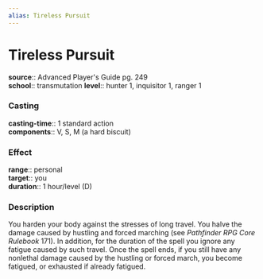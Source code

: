 ```yaml
---
alias: Tireless Pursuit
---
```


# Tireless Pursuit 

**source**:: Advanced Player's Guide pg. 249  
**school**:: transmutation
**level**:: hunter 1, inquisitor 1, ranger 1

### Casting 

**casting-time**:: 1 standard action  
**components**:: V, S, M (a hard biscuit)

### Effect 

**range**:: personal  
**target**:: you  
**duration**:: 1 hour/level (D)

### Description 

You harden your body against the stresses of long travel. You halve the damage caused by hustling and forced marching (see *Pathfinder RPG Core Rulebook* 171). In addition, for the duration of the spell you ignore any fatigue caused by such travel. Once the spell ends, if you still have any nonlethal damage caused by the hustling or forced march, you become fatigued, or exhausted if already fatigued.

